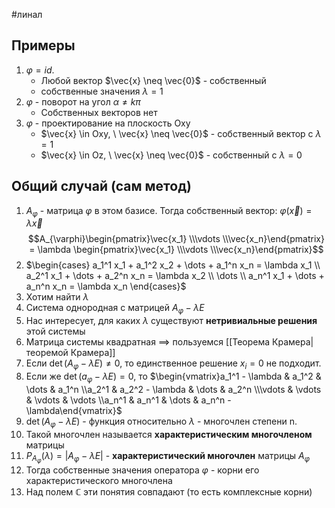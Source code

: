 #линал 
## Примеры
1. $\varphi = id$. 
	- Любой вектор $\vec{x} \neq \vec{0}$ - собственный
	- собственные значения $\lambda = 1$
2. $\varphi$ - поворот на угол $\alpha \neq k \pi$
	- Собственных векторов нет
3. $\varphi$ - проектирование на плоскость Oxy
	- $\vec{x} \in Oxy, \ \vec{x} \neq \vec{0}$ - собственный вектор с $\lambda = 1$
	- $\vec{x} \in Oz, \ \vec{x} \neq \vec{0}$ - собственный с $\lambda = 0$
## Общий случай (сам метод)
1. $A_{\varphi}$ - матрица $\varphi$ в этом базисе. Тогда собственный вектор: $\varphi(\vec{x}) = \lambda \vec{x}$
$$A_{\varphi}\begin{pmatrix}\vec{x_1} \\\vdots \\\vec{x_n}\end{pmatrix} = \lambda \begin{pmatrix}\vec{x_1} \\\vdots \\\vec{x_n}\end{pmatrix}$$
2. $\begin{cases} a_1^1 x_1 + a_1^2 x_2 + \dots + a_1^n x_n = \lambda x_1 \\ a_2^1 x_1 + \dots + a_2^n x_n = \lambda x_2 \\ \dots \\ a_n^1 x_1 + \dots + a_n^n x_n = \lambda x_n \end{cases}$
3. Хотим найти $\lambda$
4. Система однородная с матрицей $A_{\varphi} - \lambda E$
5. Нас интересует, для каких $\lambda$ существуют **нетривиальные решения** этой системы
6. Матрица системы квадратная $\implies$ пользуемся [[Теорема Крамера|теоремой Крамера]]
7. Если $\det (A_{\varphi} - \lambda E) \neq 0$, то единственное решение $x_i = 0$ не подходит.
8. Если же $\det (a_{\varphi} - \lambda E) = 0$, то $\begin{vmatrix}a_1^1 - \lambda & a_1^2 & \dots & a_1^n \\a_2^1 & a_2^2 - \lambda & \dots & a_2^n \\\vdots & \vdots & \vdots & \vdots \\a_n^1 & a_n^1 & \dots & a_n^n - \lambda\end{vmatrix}$
9. $\det (A_{\varphi} - \lambda E)$ - функция относительно $\lambda$ - многочлен степени n.
10. Такой многочлен называется **характеристическим многочленом** матрицы
11. $P_{A_{\varphi}}(\lambda) = |A_{\varphi} - \lambda E|$ - **характеристический многочлен** матрицы $A_{\varphi}$
12. Тогда собственные значения оператора $\varphi$ - корни его характеристического многочлена
13. Над полем $\mathbb{C}$ эти понятия совпадают (то есть комплексные корни)